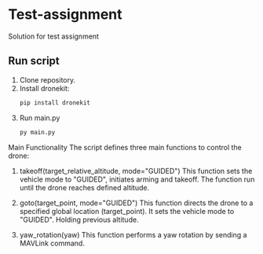 # Test-assignment
Solution for test assignment
## Run script
1) Clone repository.
2) Install dronekit:
   ```bash
   pip install dronekit
   ```
3) Run main.py
   ```bash
   py main.py
   ```
Main Functionality
The script defines three main functions to control the drone:

1. takeoff(target_relative_altitude, mode="GUIDED")
This function sets the vehicle mode to "GUIDED", initiates arming and takeoff. The function run until the drone reaches defined altitude.

2. goto(target_point, mode="GUIDED")
This function directs the drone to a specified global location (target_point). It sets the vehicle mode to "GUIDED". Holding previous altitude.

3. yaw_rotation(yaw)
This function performs a yaw rotation by sending a MAVLink command.
